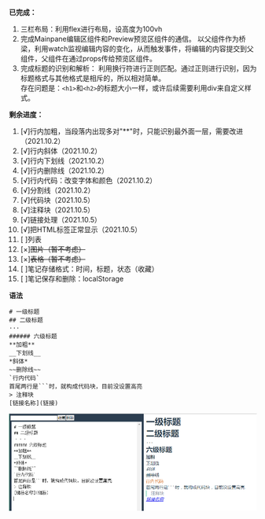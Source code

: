  **已完成：** 
1. 三栏布局：利用flex进行布局，设高度为100vh
2. 完成Mainpane编辑区组件和Preview预览区组件的通信。
   以父组件作为桥梁，利用watch监视编辑内容的变化，从而触发事件，将编辑的内容提交到父组件，父组件在通过props传给预览区组件。
3. 完成标题的识别和解析：
   利用换行符进行正则匹配。通过正则进行识别，因为标题格式与其他格式是相斥的，所以相对简单。    
   存在问题是：`<h1>`和`<h2>`的标题大小一样，或许后续需要利用div来自定义样式。

 **剩余进度：** 

1. [√]行内加粗，当段落内出现多对"**"时，只能识别最外面一层，需要改进（2021.10.2）
2. [√]行内斜体（2021.10.2）
3. [√]行内下划线（2021.10.2）
4. [√]行内删除线（2021.10.2）
5. [√]行内代码：改变字体和颜色（2021.10.2）
6. [√]分割线（2021.10.2）
7. [√]代码块（2021.10.5）
8. [√]注释块（2021.10.5）
9. [√]链接处理（2021.10.5）
10. [√]把HTML标签正常显示（2021.10.5）
11. [ ]列表
12. [×]~~图片（暂不考虑）~~
13. [×]~~表格（暂不考虑）~~
14. [ ]笔记存储格式：时间，标题，状态（收藏）
15. [ ]笔记保存和删除：localStorage



**语法**
```
# 一级标题
## 二级标题
···
###### 六级标题
**加粗**
__下划线__
*斜体*
~~删除线~~
`行内代码`
首尾两行是```时，就构成代码块，目前没设置高亮
> 注释块
[链接名称](链接)
```

![image-20211005172840624](./demopic/image-20211005172840624.png)
